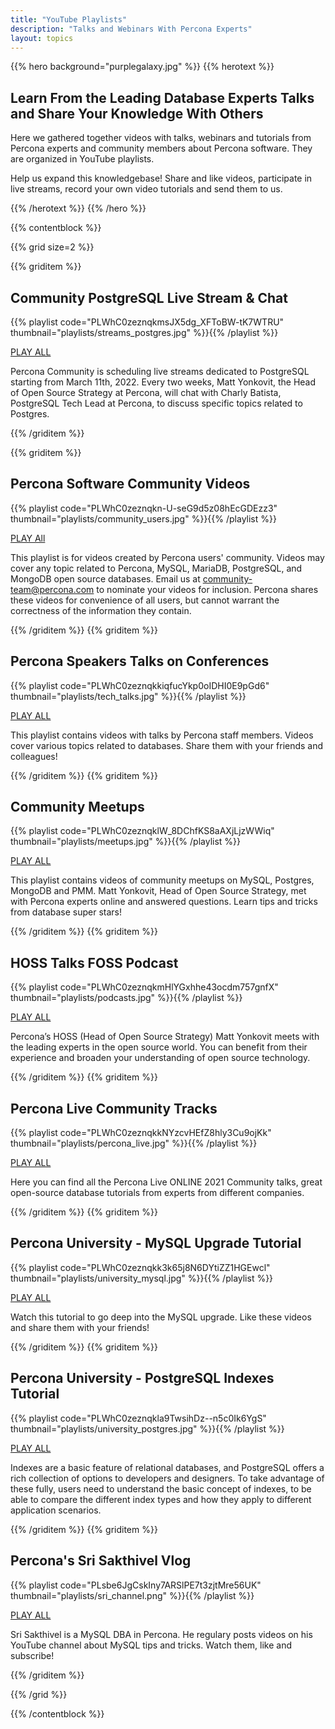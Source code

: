 ```yaml
---
title: "YouTube Playlists"
description: "Talks and Webinars With Percona Experts"
layout: topics
---
```



{{% hero background="purplegalaxy.jpg" %}}
{{% herotext %}}

## Learn From the Leading Database Experts Talks and Share Your Knowledge With Others

Here we gathered together videos with talks, webinars and tutorials from Percona experts and community members about Percona software. They are organized in YouTube playlists. 

Help us expand this knowledgebase! Share and like videos, participate in live streams, record your own video tutorials and send them to us. 

{{% /herotext %}}
{{% /hero %}}

{{% contentblock %}}

{{% grid size=2 %}}

{{% griditem %}}

## Community PostgreSQL Live Stream & Chat

{{% playlist code="PLWhC0zeznqkmsJX5dg_XFToBW-tK7WTRU" thumbnail="playlists/streams_postgres.jpg" %}}{{% /playlist %}}

[PLAY ALL](https://www.youtube.com/playlist?list=PLWhC0zeznqkmsJX5dg_XFToBW-tK7WTRU)

Percona Community is scheduling live streams dedicated to PostgreSQL starting from March 11th, 2022. Every two weeks, Matt Yonkovit, the Head of Open Source Strategy at Percona, will chat with Charly Batista, PostgreSQL Tech Lead at Percona, to discuss specific topics related to Postgres.

{{% /griditem %}}

{{% griditem %}}

## Percona Software Community Videos

{{% playlist code="PLWhC0zeznqkn-U-seG9d5z08hEcGDEzz3" thumbnail="playlists/community_users.jpg" %}}{{% /playlist %}}

[PLAY All](https://www.youtube.com/playlist?list=PLWhC0zeznqkn-U-seG9d5z08hEcGDEzz3)

This playlist is for videos created by Percona users' community.  Videos may cover any topic related to Percona, MySQL, MariaDB, PostgreSQL, and MongoDB open source databases. Email us at community-team@percona.com to nominate your videos for inclusion. Percona shares these videos for convenience of all users, but cannot warrant the correctness of the information they contain.

{{% /griditem %}}
{{% griditem %}}

## Percona Speakers Talks on Conferences

{{% playlist code="PLWhC0zeznqkkiqfucYkp0oIDHI0E9pGd6" thumbnail="playlists/tech_talks.jpg" %}}{{% /playlist %}}

[PLAY ALL](https://www.youtube.com/playlist?list=PLWhC0zeznqkkiqfucYkp0oIDHI0E9pGd6)

This playlist contains videos with talks by Percona staff members.  Videos cover various topics related to  databases. Share them with your friends and colleagues! 

{{% /griditem %}}
{{% griditem %}}

## Community Meetups

{{% playlist code="PLWhC0zeznqklW_8DChfKS8aAXjLjzWWiq" thumbnail="playlists/meetups.jpg" %}}{{% /playlist %}}

[PLAY ALL](https://www.youtube.com/playlist?list=PLWhC0zeznqklW_8DChfKS8aAXjLjzWWiq)

This playlist contains videos of community meetups on MySQL, Postgres, MongoDB and PMM. Matt Yonkovit, Head of Open Source Strategy, met with Percona experts online and answered questions. Learn tips and tricks from database super stars!

{{% /griditem %}}
{{% griditem %}}

## HOSS Talks FOSS Podcast

{{% playlist code="PLWhC0zeznqkmHlYGxhhe43ocdm757gnfX" thumbnail="playlists/podcasts.jpg" %}}{{% /playlist %}}

[PLAY ALL](https://www.youtube.com/playlist?list=PLWhC0zeznqkmHlYGxhhe43ocdm757gnfX)

Percona’s HOSS (Head of Open Source Strategy) Matt Yonkovit meets with the leading experts in the open source world. You can benefit from their experience and broaden your understanding of open source technology.

{{% /griditem %}}
{{% griditem %}}

## Percona Live Community Tracks

{{% playlist code="PLWhC0zeznqkkNYzcvHEfZ8hly3Cu9ojKk" thumbnail="playlists/percona_live.jpg" %}}{{% /playlist %}}

[PLAY ALL](https://www.youtube.com/playlist?list=PLWhC0zeznqkkNYzcvHEfZ8hly3Cu9ojKk)

Here you can find all the Percona Live ONLINE 2021 Community talks, great open-source database tutorials from experts from different companies.

{{% /griditem %}}
{{% griditem %}}

## Percona University - MySQL Upgrade Tutorial

{{% playlist code="PLWhC0zeznqkk3k65j8N6DYtiZZ1HGEwcl" thumbnail="playlists/university_mysql.jpg" %}}{{% /playlist %}}

[PLAY ALL](https://www.youtube.com/playlist?list=PLWhC0zeznqkk3k65j8N6DYtiZZ1HGEwcl)

Watch this tutorial to go deep into the MySQL upgrade. Like these videos and share them with your friends!

{{% /griditem %}}
{{% griditem %}}

## Percona University - PostgreSQL Indexes Tutorial

{{% playlist code="PLWhC0zeznqkla9TwsihDz--n5c0Ik6YgS" thumbnail="playlists/university_postgres.jpg" %}}{{% /playlist %}}

[PLAY ALL](https://www.youtube.com/playlist?list=PLWhC0zeznqkla9TwsihDz--n5c0Ik6YgS)

Indexes are a basic feature of relational databases, and PostgreSQL offers a rich collection of options to developers and designers. To take advantage of these fully, users need to understand the basic concept of indexes, to be able to compare the different index types and how they apply to different application scenarios.

{{% /griditem %}}
{{% griditem %}}

## Percona's Sri Sakthivel Vlog

{{% playlist code="PLsbe6JgCskIny7ARSlPE7t3zjtMre56UK" thumbnail="playlists/sri_channel.png" %}}{{% /playlist %}}

[PLAY ALL](https://youtube.com/channel/UCsushN5xMcsIo5j_9EMHBsA)

Sri Sakthivel is a MySQL DBA in Percona. He regulary posts videos on his YouTube channel about MySQL tips and tricks. Watch them, like and subscribe!

{{% /griditem %}}

{{% /grid %}}

{{% /contentblock %}}
